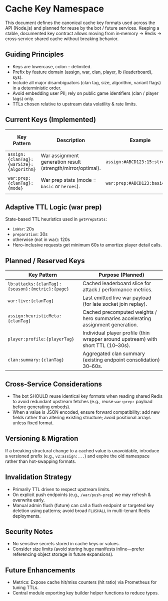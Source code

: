 Cache Key Namespace
====================

This document defines the canonical cache key formats used across the API (Node.js) and planned for reuse by the bot / future services. Keeping a stable, documented key contract allows moving from in‑memory → Redis → cross‑service shared cache without breaking behavior.

Guiding Principles
------------------
- Keys are lowercase, colon `:` delimited.
- Prefix by feature domain (assign, war, clan, player, lb (leaderboard), sys).
- Include all major disambiguators (clan tag, size, algorithm, variant flags) in a deterministic order.
- Avoid embedding user PII; rely on public game identifiers (clan / player tags) only.
- TTLs chosen relative to upstream data volatility & rate limits.

Current Keys (Implemented)
-------------------------
| Key Pattern | Description | Example | Typical TTL (ms) |
|-------------|-------------|---------|------------------|
| `assign:{clanTag}:{warSize}:{algorithm}` | War assignment generation result (strength/mirror/optimal). | `assign:#ABCD123:15:strength` | 30,000 |
| `war:prep:{clanTag}:{mode}` | War prep stats (mode = `basic` or `heroes`). | `war:prep:#ABCD123:basic` | 20,000–120,000 adaptive |

Adaptive TTL Logic (war prep)
-----------------------------
State-based TTL heuristics used in `getPrepStats`:
- `inWar`: 20s
- `preparation`: 30s
- otherwise (not in war): 120s
- Hero-inclusive requests get minimum 60s to amortize player detail calls.

Planned / Reserved Keys
-----------------------
| Key Pattern | Purpose (Planned) |
|-------------|-------------------|
| `lb:attacks:{clanTag}:{season}:{metric}:{page}` | Cached leaderboard slice for attack / performance metrics. |
| `war:live:{clanTag}` | Last emitted live war payload (for late socket join replay). |
| `assign:heuristicMeta:{clanTag}` | Cached precomputed weights / hero summaries accelerating assignment generation. |
| `player:profile:{playerTag}` | Individual player profile (thin wrapper around upstream) with short TTL (10–30s). |
| `clan:summary:{clanTag}` | Aggregated clan summary (existing endpoint consolidation) 30–60s. |

Cross-Service Considerations
----------------------------
- The bot SHOULD reuse identical key formats when reading shared Redis to avoid redundant upstream fetches (e.g., reuse `war:prep:` payload before generating embeds).
- When a value is JSON encoded, ensure forward compatibility: add new fields rather than altering existing structure; avoid positional arrays unless fixed format.

Versioning & Migration
----------------------
If a breaking structural change to a cached value is unavoidable, introduce a versioned prefix (e.g., `v2:assign:...`) and expire the old namespace rather than hot-swapping formats.

Invalidation Strategy
---------------------
- Primarily TTL driven to respect upstream limits.
- On explicit push endpoints (e.g., `/war/push-prep`) we may refresh & overwrite early.
- Manual admin flush (future) can call a flush endpoint or targeted key deletion using patterns; avoid broad `FLUSHALL` in multi-tenant Redis deployments.

Security Notes
--------------
- No sensitive secrets stored in cache keys or values.
- Consider size limits (avoid storing huge manifests inline—prefer referencing object storage in future expansions).

Future Enhancements
-------------------
- Metrics: Expose cache hit/miss counters (hit ratio) via Prometheus for tuning TTLs.
- Central module exporting key builder helper functions to reduce typos.
